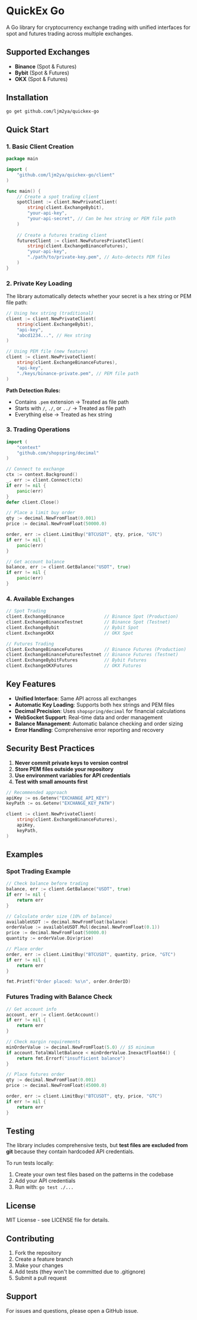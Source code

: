 # QuickEx Go

A Go library for cryptocurrency exchange trading with unified interfaces for spot and futures trading across multiple exchanges.

## Supported Exchanges

- **Binance** (Spot & Futures)
- **Bybit** (Spot & Futures)
- **OKX** (Spot & Futures)

## Installation

```bash
go get github.com/ljm2ya/quickex-go
```

## Quick Start

### 1. Basic Client Creation

```go
package main

import (
    "github.com/ljm2ya/quickex-go/client"
)

func main() {
    // Create a spot trading client
    spotClient := client.NewPrivateClient(
        string(client.ExchangeBybit),
        "your-api-key",
        "your-api-secret", // Can be hex string or PEM file path
    )
    
    // Create a futures trading client
    futuresClient := client.NewFuturesPrivateClient(
        string(client.ExchangeBinanceFutures),
        "your-api-key",
        "./path/to/private-key.pem", // Auto-detects PEM files
    )
}
```

### 2. Private Key Loading

The library automatically detects whether your secret is a hex string or PEM file path:

```go
// Using hex string (traditional)
client := client.NewPrivateClient(
    string(client.ExchangeBybit),
    "api-key",
    "abcd1234...", // Hex string
)

// Using PEM file (new feature)
client := client.NewPrivateClient(
    string(client.ExchangeBinanceFutures),
    "api-key", 
    "./keys/binance-private.pem", // PEM file path
)
```

**Path Detection Rules:**
- Contains `.pem` extension → Treated as file path
- Starts with `/`, `./`, or `../` → Treated as file path
- Everything else → Treated as hex string

### 3. Trading Operations

```go
import (
    "context"
    "github.com/shopspring/decimal"
)

// Connect to exchange
ctx := context.Background()
_, err := client.Connect(ctx)
if err != nil {
    panic(err)
}
defer client.Close()

// Place a limit buy order
qty := decimal.NewFromFloat(0.001)
price := decimal.NewFromFloat(50000.0)

order, err := client.LimitBuy("BTCUSDT", qty, price, "GTC")
if err != nil {
    panic(err)
}

// Get account balance
balance, err := client.GetBalance("USDT", true)
if err != nil {
    panic(err)
}
```

### 4. Available Exchanges

```go
// Spot Trading
client.ExchangeBinance               // Binance Spot (Production)
client.ExchangeBinanceTestnet        // Binance Spot (Testnet)
client.ExchangeBybit                 // Bybit Spot
client.ExchangeOKX                   // OKX Spot

// Futures Trading  
client.ExchangeBinanceFutures        // Binance Futures (Production) 
client.ExchangeBinanceFuturesTestnet // Binance Futures (Testnet)
client.ExchangeBybitFutures          // Bybit Futures
client.ExchangeOKXFutures            // OKX Futures
```

## Key Features

- **Unified Interface**: Same API across all exchanges
- **Automatic Key Loading**: Supports both hex strings and PEM files
- **Decimal Precision**: Uses `shopspring/decimal` for financial calculations
- **WebSocket Support**: Real-time data and order management
- **Balance Management**: Automatic balance checking and order sizing
- **Error Handling**: Comprehensive error reporting and recovery

## Security Best Practices

1. **Never commit private keys to version control**
2. **Store PEM files outside your repository**
3. **Use environment variables for API credentials**
4. **Test with small amounts first**

```go
// Recommended approach
apiKey := os.Getenv("EXCHANGE_API_KEY")
keyPath := os.Getenv("EXCHANGE_KEY_PATH")

client := client.NewPrivateClient(
    string(client.ExchangeBinanceFutures),
    apiKey,
    keyPath,
)
```

## Examples

### Spot Trading Example

```go
// Check balance before trading
balance, err := client.GetBalance("USDT", true)
if err != nil {
    return err
}

// Calculate order size (10% of balance)
availableUSDT := decimal.NewFromFloat(balance)
orderValue := availableUSDT.Mul(decimal.NewFromFloat(0.1))
price := decimal.NewFromFloat(50000.0)
quantity := orderValue.Div(price)

// Place order
order, err := client.LimitBuy("BTCUSDT", quantity, price, "GTC")
if err != nil {
    return err
}

fmt.Printf("Order placed: %s\n", order.OrderID)
```

### Futures Trading with Balance Check

```go
// Get account info
account, err := client.GetAccount()
if err != nil {
    return err
}

// Check margin requirements
minOrderValue := decimal.NewFromFloat(5.0) // $5 minimum
if account.TotalWalletBalance < minOrderValue.InexactFloat64() {
    return fmt.Errorf("insufficient balance")
}

// Place futures order
qty := decimal.NewFromFloat(0.001)
price := decimal.NewFromFloat(45000.0)

order, err := client.LimitBuy("BTCUSDT", qty, price, "GTC")
if err != nil {
    return err
}
```

## Testing

The library includes comprehensive tests, but **test files are excluded from git** because they contain hardcoded API credentials.

To run tests locally:
1. Create your own test files based on the patterns in the codebase
2. Add your API credentials
3. Run with: `go test ./...`

## License

MIT License - see LICENSE file for details.

## Contributing

1. Fork the repository
2. Create a feature branch
3. Make your changes
4. Add tests (they won't be committed due to .gitignore)
5. Submit a pull request

## Support

For issues and questions, please open a GitHub issue.